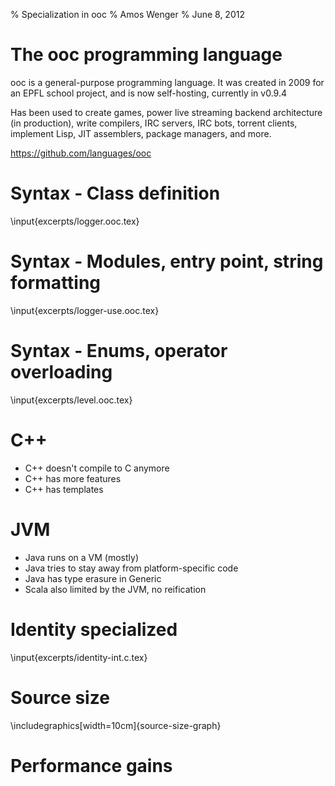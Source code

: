 % Specialization in ooc
% Amos Wenger
% June 8, 2012

# The ooc programming language

ooc is a general-purpose programming language. It was created in 2009 for an EPFL school project, and is now self-hosting, currently in v0.9.4

Has been used to create games, power live streaming backend architecture (in production), write compilers, IRC servers, IRC bots, torrent clients, implement Lisp, JIT assemblers, package managers, and more.

<https://github.com/languages/ooc>

# Syntax - Class definition

\input{excerpts/logger.ooc.tex}

# Syntax - Modules, entry point, string formatting

\input{excerpts/logger-use.ooc.tex}

# Syntax - Enums, operator overloading

\input{excerpts/level.ooc.tex}

# C++

  * C++ doesn't compile to C anymore
  * C++ has more features
  * C++ has templates

# JVM

  * Java runs on a VM (mostly)
  * Java tries to stay away from platform-specific code
  * Java has type erasure in Generic
  * Scala also limited by the JVM, no reification

# Identity specialized

\input{excerpts/identity-int.c.tex}

# Source size

\includegraphics[width=10cm]{source-size-graph}

# Performance gains

